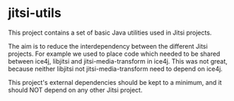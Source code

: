 # jitsi-utils
This project contains a set of basic Java utilities used in Jitsi
projects.

The aim is to reduce the interdependency between the different Jitsi
projects. For example we used to place code which needed to be shared
between ice4j, libjitsi and jitsi-media-transform in ice4j. This was
not great, because neither libjitsi not jitsi-media-transform need
to depend on ice4j.

This project's external dependencies should be kept to a minimum, and 
it should NOT depend on any other Jitsi project.
